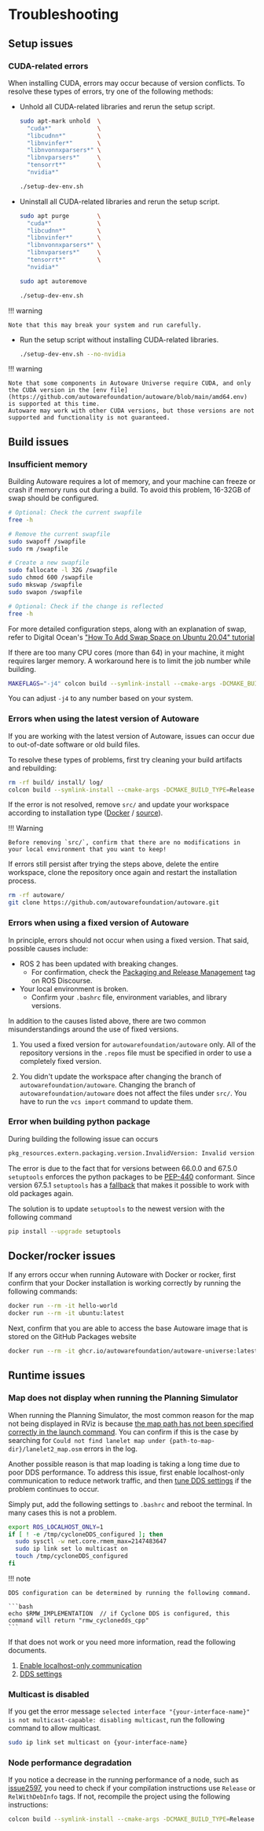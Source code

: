 # Troubleshooting

## Setup issues

### CUDA-related errors

When installing CUDA, errors may occur because of version conflicts. To resolve these types of errors, try one of the following methods:

- Unhold all CUDA-related libraries and rerun the setup script.

  ```bash
  sudo apt-mark unhold  \
    "cuda*"             \
    "libcudnn*"         \
    "libnvinfer*"       \
    "libnvonnxparsers*" \
    "libnvparsers*"     \
    "tensorrt*"         \
    "nvidia*"

  ./setup-dev-env.sh
  ```

- Uninstall all CUDA-related libraries and rerun the setup script.

  ```bash
  sudo apt purge        \
    "cuda*"             \
    "libcudnn*"         \
    "libnvinfer*"       \
    "libnvonnxparsers*" \
    "libnvparsers*"     \
    "tensorrt*"         \
    "nvidia*"

  sudo apt autoremove

  ./setup-dev-env.sh
  ```

!!! warning

    Note that this may break your system and run carefully.

- Run the setup script without installing CUDA-related libraries.

  ```bash
  ./setup-dev-env.sh --no-nvidia
  ```

!!! warning

    Note that some components in Autoware Universe require CUDA, and only the CUDA version in the [env file](https://github.com/autowarefoundation/autoware/blob/main/amd64.env) is supported at this time.
    Autoware may work with other CUDA versions, but those versions are not supported and functionality is not guaranteed.

## Build issues

### Insufficient memory

Building Autoware requires a lot of memory, and your machine can freeze or crash if memory runs out during a build. To avoid this problem, 16-32GB of swap should be configured.

```bash
# Optional: Check the current swapfile
free -h

# Remove the current swapfile
sudo swapoff /swapfile
sudo rm /swapfile

# Create a new swapfile
sudo fallocate -l 32G /swapfile
sudo chmod 600 /swapfile
sudo mkswap /swapfile
sudo swapon /swapfile

# Optional: Check if the change is reflected
free -h
```

For more detailed configuration steps, along with an explanation of swap, refer to Digital Ocean's ["How To Add Swap Space on Ubuntu 20.04" tutorial](https://www.digitalocean.com/community/tutorials/how-to-add-swap-space-on-ubuntu-20-04)

If there are too many CPU cores (more than 64) in your machine, it might requires larger memory.
A workaround here is to limit the job number while building.

```bash
MAKEFLAGS="-j4" colcon build --symlink-install --cmake-args -DCMAKE_BUILD_TYPE=Release
```

You can adjust `-j4` to any number based on your system.

### Errors when using the latest version of Autoware

If you are working with the latest version of Autoware, issues can occur due to out-of-date software or old build files.

To resolve these types of problems, first try cleaning your build artifacts and rebuilding:

```bash
rm -rf build/ install/ log/
colcon build --symlink-install --cmake-args -DCMAKE_BUILD_TYPE=Release
```

If the error is not resolved, remove `src/` and update your workspace according to installation type ([Docker](../installation/autoware/docker-installation.md#how-to-update-a-workspace) / [source](../installation/autoware/source-installation.md#how-to-update-a-workspace)).

!!! Warning

    Before removing `src/`, confirm that there are no modifications in your local environment that you want to keep!

If errors still persist after trying the steps above, delete the entire workspace, clone the repository once again and restart the installation process.

```bash
rm -rf autoware/
git clone https://github.com/autowarefoundation/autoware.git
```

### Errors when using a fixed version of Autoware

In principle, errors should not occur when using a fixed version. That said, possible causes include:

- ROS 2 has been updated with breaking changes.
  - For confirmation, check the [Packaging and Release Management](https://discourse.ros.org/c/release/16) tag on ROS Discourse.
- Your local environment is broken.
  - Confirm your `.bashrc` file, environment variables, and library versions.

In addition to the causes listed above, there are two common misunderstandings around the use of fixed versions.

1. You used a fixed version for `autowarefoundation/autoware` only.
   All of the repository versions in the `.repos` file must be specified in order to use a completely fixed version.

2. You didn't update the workspace after changing the branch of `autowarefoundation/autoware`.
   Changing the branch of `autowarefoundation/autoware` does not affect the files under `src/`. You have to run the `vcs import` command to update them.

### Error when building python package

During building the following issue can occurs

```bash
pkg_resources.extern.packaging.version.InvalidVersion: Invalid version: '0.23ubuntu1'
```

The error is due to the fact that for versions between 66.0.0 and 67.5.0 `setuptools` enforces the python packages to be
[PEP-440](https://peps.python.org/pep-0440/) conformant.
Since version 67.5.1 `setuptools` has a [fallback](https://github.com/pypa/setuptools/commit/1640731114734043b8500d211366fc941b741f67) that makes it possible to work with old packages again.

The solution is to update `setuptools` to the newest version with the following command

```bash
pip install --upgrade setuptools
```

## Docker/rocker issues

If any errors occur when running Autoware with Docker or rocker, first confirm that your Docker installation is working correctly by running the following commands:

```bash
docker run --rm -it hello-world
docker run --rm -it ubuntu:latest
```

Next, confirm that you are able to access the base Autoware image that is stored on the GitHub Packages website

```bash
docker run --rm -it ghcr.io/autowarefoundation/autoware-universe:latest
```

## Runtime issues

### Map does not display when running the Planning Simulator

When running the Planning Simulator, the most common reason for the map not being displayed in RViz is because [the map path has not been specified correctly in the launch command](../tutorials/ad-hoc-simulation/planning-simulation.md#how-to-run-a-planning-simulation). You can confirm if this is the case by searching for `Could not find lanelet map under {path-to-map-dir}/lanelet2_map.osm` errors in the log.

Another possible reason is that map loading is taking a long time due to poor DDS performance. To address this issue, first enable localhost-only communication to reduce network traffic, and then [tune DDS settings](https://docs.ros.org/en/rolling/How-To-Guides/DDS-tuning.html) if the problem continues to occur.

Simply put, add the following settings to `.bashrc` and reboot the terminal. In many cases this is not a problem.

```bash
export ROS_LOCALHOST_ONLY=1
if [ ! -e /tmp/cycloneDDS_configured ]; then
  sudo sysctl -w net.core.rmem_max=2147483647
  sudo ip link set lo multicast on
  touch /tmp/cycloneDDS_configured
fi
```

!!! note

    DDS configuration can be determined by running the following command.

    ```bash
    echo $RMW_IMPLEMENTATION  // if Cyclone DDS is configured, this command will return "rmw_cyclonedds_cpp"
    ```

If that does not work or you need more information, read the following documents.

1. [Enable localhost-only communication](../installation/additional-settings-for-developers/index.md#enabling-localhost-only-communication)
2. [DDS settings](../installation/additional-settings-for-developers/index.md#tuning-dds)

### Multicast is disabled

If you get the error message `selected interface "{your-interface-name}" is not multicast-capable: disabling multicast`, run the following command to allow multicast.

```bash
sudo ip link set multicast on {your-interface-name}
```

### Node performance degradation

If you notice a decrease in the running performance of a node, such as [issue2597](https://github.com/autowarefoundation/autoware.universe/issues/2597#issuecomment-1491789081), you need to check if your compilation instructions use `Release` or `RelWithDebInfo` tags. If not, recompile the project using the following instructions:

```bash
colcon build --symlink-install --cmake-args -DCMAKE_BUILD_TYPE=Release
```

